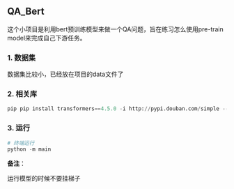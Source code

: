 ## QA_Bert

这个小项目是利用bert预训练模型来做一个QA问题，旨在练习怎么使用pre-train model来完成自己下游任务。

### 1.    数据集

数据集比较小，已经放在项目的data文件了

### 2.    相关库

```python
pip pip install transformers==4.5.0 -i http://pypi.douban.com/simple --trusted-host pypi.douban.com
```

### 3.    运行

```python
# 终端运行
python -m main
```



**备注**：

运行模型的时候不要挂梯子